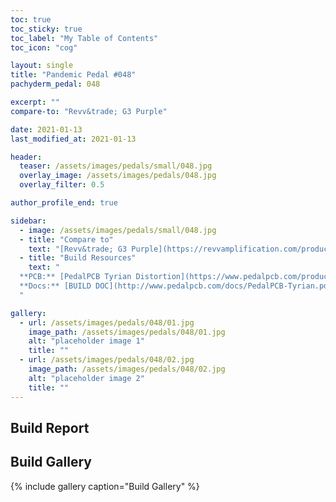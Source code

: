 ```yaml
---
toc: true
toc_sticky: true
toc_label: "My Table of Contents"
toc_icon: "cog"

layout: single
title: "Pandemic Pedal #048"
pachyderm_pedal: 048

excerpt: ""
compare-to: "Revv&trade; G3 Purple"

date: 2021-01-13
last_modified_at: 2021-01-13

header:
  teaser: /assets/images/pedals/small/048.jpg
  overlay_image: /assets/images/pedals/048.jpg
  overlay_filter: 0.5

author_profile_end: true

sidebar:
  - image: /assets/images/pedals/small/048.jpg
  - title: "Compare to"
    text: "[Revv&trade; G3 Purple](https://revvamplification.com/products/g3/)"
  - title: "Build Resources"
    text: "
  **PCB:** [PedalPCB Tyrian Distortion](https://www.pedalpcb.com/product/tyriandistortion/)<br>
  **Docs:** [BUILD DOC](http://www.pedalpcb.com/docs/PedalPCB-Tyrian.pdf)
  "

gallery:
  - url: /assets/images/pedals/048/01.jpg
    image_path: /assets/images/pedals/048/01.jpg
    alt: "placeholder image 1"
    title: ""
  - url: /assets/images/pedals/048/02.jpg
    image_path: /assets/images/pedals/048/02.jpg
    alt: "placeholder image 2"
    title: ""
---
```


## Build Report

## Build Gallery

{% include gallery caption="Build Gallery" %}